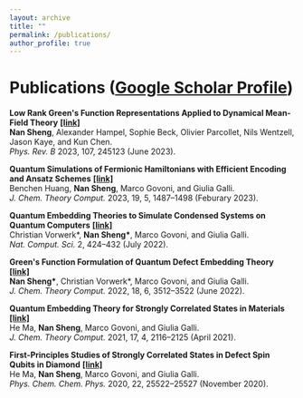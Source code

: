 ```yaml
---
layout: archive
title: ""
permalink: /publications/
author_profile: true
---
```


<!-- {% if author.googlescholar %}
  You can also find my articles on <u><a href="{{author.googlescholar}}">my Google Scholar profile</a>.</u>
{% endif %}

{% include base_path %}

{% for post in site.publications reversed %}
  {% include archive-single.html %}
{% endfor %} -->

# Publications ([Google Scholar Profile](https://scholar.google.com/citations?user=kzgjJHIAAAAJ&hl=en))

**Low Rank Green's Function Representations Applied to Dynamical Mean-Field Theory** **[[link]](https://journals.aps.org/prb/abstract/10.1103/PhysRevB.107.245123)**<br>
**Nan Sheng**, Alexander Hampel, Sophie Beck, Olivier Parcollet, Nils Wentzell, Jason Kaye, and Kun Chen.<br>
*Phys. Rev. B* 2023, 107, 245123 (June 2023).

**Quantum Simulations of Fermionic Hamiltonians with Efficient Encoding and Ansatz Schemes** **[[link]](https://pubs.acs.org/doi/10.1021/acs.jctc.2c01119)**<br>
Benchen Huang, **Nan Sheng**, Marco Govoni, and Giulia Galli.<br>
*J. Chem. Theory Comput.* 2023, 19, 5, 1487–1498 (Feburary 2023).

**Quantum Embedding Theories to Simulate Condensed Systems on Quantum Computers** **[[link]](https://www.nature.com/articles/s43588-022-00279-0)**<br>
Christian Vorwerk\*, **Nan Sheng\***, Marco Govoni, and Giulia Galli.<br>
*Nat. Comput. Sci.* 2, 424–432 (July 2022).

**Green's Function Formulation of Quantum Defect Embedding Theory** **[[link]](https://pubs.acs.org/doi/full/10.1021/acs.jctc.2c00240)**<br>
**Nan Sheng\***, Christian Vorwerk\*, Marco Govoni, and Giulia Galli.<br>
*J. Chem. Theory Comput.* 2022, 18, 6, 3512–3522 (June 2022).

**Quantum Embedding Theory for Strongly Correlated States in Materials** **[[link]](https://pubs.acs.org/doi/10.1021/acs.jctc.0c01258)**<br>
He Ma, **Nan Sheng**, Marco Govoni, and Giulia Galli.<br>
*J. Chem. Theory Comput.* 2021, 17, 4, 2116–2125 (April 2021).

**First-Principles Studies of Strongly Correlated States in Defect Spin Qubits in Diamond** **[[link]](https://pubs.rsc.org/en/content/articlelanding/2020/cp/d0cp04585c)**<br>
He Ma, **Nan Sheng**, Marco Govoni, and Giulia Galli.<br>
*Phys. Chem. Chem. Phys.* 2020, 22, 25522–25527 (November 2020).
